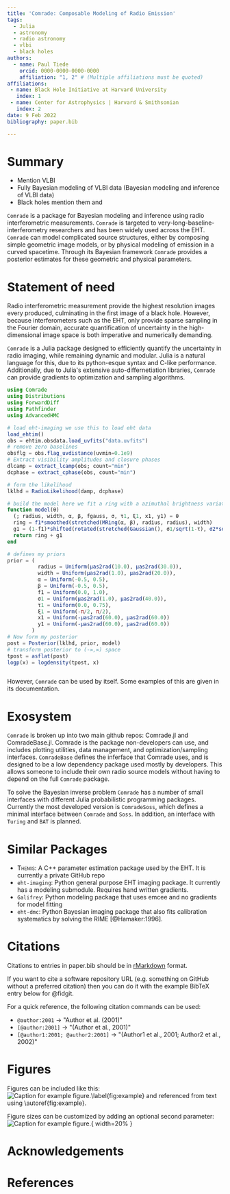 ```yaml
---
title: 'Comrade: Composable Modeling of Radio Emission'
tags:
  - Julia
  - astronomy
  - radio astronomy
  - vlbi
  - black holes
authors:
  - name: Paul Tiede
    orcid: 0000-0000-0000-0000
    affiliation: "1, 2" # (Multiple affiliations must be quoted)
affiliations:
 - name: Black Hole Initiative at Harvard University
   index: 1
 - name: Center for Astrophysics | Harvard & Smithsonian
   index: 2
date: 9 Feb 2022
bibliography: paper.bib

---
```


# Summary

- Mention VLBI
- Fully Bayesian modeling of VLBI data (Bayesian modeling and inference of VLBI data)
- Black holes mention them and 



`Comrade` is a package for Bayesian modeling and inference using radio interferometric measurements. `Comrade` is targeted to very-long-baseline-interferometry researchers and has been widely used across the EHT. `Comrade` can model complicated source structures, either by composing simple geometric image models, or by physical modeling of emission in a curved spacetime. Through its Bayesian framework `Comrade` provides a posterior estimates for these geometric and physical parameters.
 

<!-- `Comrade` is written in Julia and is designed to take advantage of Julia's differentiable programming, and high-performance nature. Julia was chosen to allow for end-users to incorporate their own models, while maintaining high-performance.  -->

<!-- "and then to be fit directly to a flexible range of interferometric data products such as interferometric visibilities, visibility amplitudes, and closure quantities."  -->

# Statement of need

Radio interferometric measurement provide the highest resolution images every produced, culminating in the first image of a black hole. However, because interferometers such as the EHT, only provide sparse sampling in the Fourier domain, accurate quantification of uncertainty in the high-dimensional image space is both imperative and numerically demanding. 

`Comrade` is a Julia package designed to efficiently quantify the uncertainty in radio imaging, while remaining dynamic and modular. Julia is a natural language for this, due to its python-esque syntax and C-like performance. Additionally, due to Julia's extensive auto-differnetiation libraries, `Comrade` can provide gradients to optimization and sampling algorithms. 

<!-- "Comrade is designed to be especially useful for VLBI studies of black holes, with tailored model classes..." 

This ability to differentiate models natively is important when considering complicated source morphologies as expected . In such datasets models with large numbers of parameters are needed. Therefore, gradient accelerated optimization/sampling algorithms are needed to efficiently solve the problem. 

`Comrade` was designed to be used by radio astronomers during analysis of VLBI data. It has already been used in a number of analyses for the Event Horizon Telescope that will soon lead to publications. 

"It has already been used in a number of analyses for the Event Horizon Telescope that will soon lead to publications." << "It is used widely across the EHT Collaboration for analysis and interpretation." 

# Mathematics

`Comrade` was written with VLBI in mind. In particular, we assume that the image size $\ll 1$rad. In this limit the ideal visibilities are given by the Fourier transform of the image specific intensity $I_\nu(\alpha, \beta)$ :
$$
    \mathcal{V}(u,v) = \int e^{2\pi i (u\alpha + v\beta)}I(\alpha, \beta)\mathrm{d}\alpha\mathrm{d}\beta.
$$

`Comrade` provides an interface to quickly specify an image structure and it's resulting Fourier transform. The general problem of VLBI is then inverting this relation. That is, moving from a set of measured visibilities $V(u, v)$ to an image structure. This is complicated by the fact that visibility measurements are sparse. This makes the inverse problem degenerate, and variety of source structures are possible. 

To solve this problem, `Comrade` views the problem as a Bayesian inverse problem. Therefore, `Comrade` provides a variety of source model classes and likelihood functions applicable for VLBI data analysis.
Comrade itself does not explicity include any optimizers or samplers to find the optimal images. This is by design. Selecting the appropriate sampler often depends on the best the data set, image model, etc. Instead `Comrade` makes it easy to construct a log posterior density and then fit it with your preferred optimizer. 
For instance if a user wants to use nested sampling to fit the problem they can do:
 -->
```julia
using Comrade
using Distributions
using ForwardDiff
using Pathfinder
using AdvancedHMC

# load eht-imaging we use this to load eht data
load_ehtim()
obs = ehtim.obsdata.load_uvfits("data.uvfits")
# remove zero baselines
obsflg = obs.flag_uvdistance(uvmin=0.1e9)
# Extract visibility amplitudes and closure phases
dlcamp = extract_lcamp(obs; count="min")
dcphase = extract_cphase(obs, count="min")

# form the likelihood
lklhd = RadioLikelihood(damp, dcphase)

# build the model here we fit a ring with a azimuthal brightness variation and a Gaussian
function model(θ)
  (; radius, width, α, β, fgauss, σ, τ1, ξ1, x1, y1) = θ
  ring = f1*smoothed(stretched(MRing(α, β), radius, radius), width)
  g1 = (1-f1)*shifted(rotated(stretched(Gaussian(), σ1/sqrt(1-τ), σ2*sqrt(1-τ)), ξ1), x1, y1)
  return ring + g1
end

# defines my priors
prior = ( 
          radius = Uniform(μas2rad(10.0), μas2rad(30.0)),
          width = Uniform(μas2rad(1.0), μas2rad(20.0)),
          α = Uniform(-0.5, 0.5),
          β = Uniform(-0.5, 0.5),
          f1 = Uniform(0.0, 1.0),
          σ1 = Uniform(μas2rad(1.0), μas2rad(40.0)),
          τ1 = Uniform(0.0, 0.75),
          ξ1 = Uniform(-π/2, π/2),
          x1 = Uniform(-μas2rad(60.0), μas2rad(60.0))
          y1 = Uniform(-μas2rad(60.0), μas2rad(60.0))
        )
# Now form my posterior
post = Posterior(lklhd, prior, model)
# transform posterior to (-∞,∞) space 
tpost = asflat(post)
logp(x) = logdensity(tpost, x)



```


However, `Comrade` can be used by itself. Some examples of this are given in its documentation.

# Exosystem

`Comrade` is broken up into two main github repos: Comrade.jl and ComradeBase.jl. Comrade is the package non-developers can use, and includes plotting utilities, data management, and optimization/sampling interfaces. `ComradeBase` defines the inferface that Comrade uses, and is designed to be a low dependency package used mostly by developers. This allows someone to include their own radio source models without having to depend on the full `Comrade` package.

To solve the Bayesian inverse problem `Comrade` has a number of small interfaces with different Julia probabilistic programming packages. Currently the most developed version is `ComradeSoss`, which defines a minimal interface between `Comrade` and `Soss`. In addition, an interface with `Turing` and `BAT` is planned. 


# Similar Packages

- <span style="font-variant:small-caps;">Themis</span>: A C++ parameter estimation package used by the EHT. It is currently a private GitHub repo
- `eht-imaging`: Python general purpose EHT imaging package. It currently has a modeling submodule. Requires hand written gradients.
- `Galifrey`: Python modeling package that uses emcee and no gradients for model fitting
- `eht-dmc`: Python Bayesian imaging package that also fits calibration systematics by solving the RIME [@Hamaker:1996].

# Citations

Citations to entries in paper.bib should be in
[rMarkdown](http://rmarkdown.rstudio.com/authoring_bibliographies_and_citations.html)
format.

If you want to cite a software repository URL (e.g. something on GitHub without a preferred
citation) then you can do it with the example BibTeX entry below for @fidgit.

For a quick reference, the following citation commands can be used:
- `@author:2001`  ->  "Author et al. (2001)"
- `[@author:2001]` -> "(Author et al., 2001)"
- `[@author1:2001; @author2:2001]` -> "(Author1 et al., 2001; Author2 et al., 2002)"

# Figures

Figures can be included like this:
![Caption for example figure.\label{fig:example}](figure.png)
and referenced from text using \autoref{fig:example}.

Figure sizes can be customized by adding an optional second parameter:
![Caption for example figure.](figure.png){ width=20% }

# Acknowledgements


# References